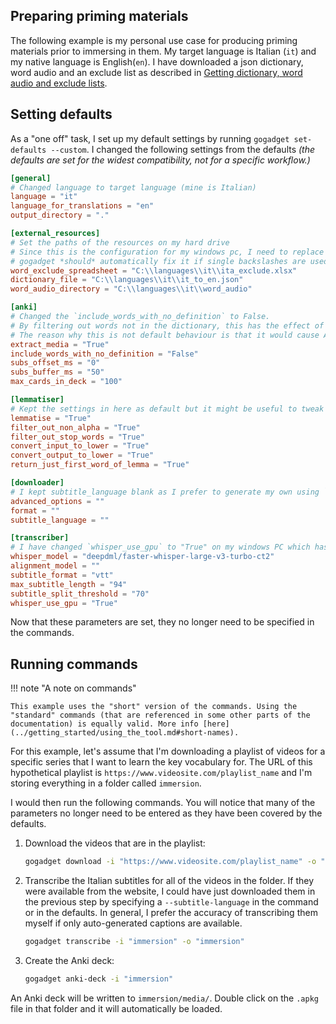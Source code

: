 ## Preparing priming materials

The following example is my personal use case for producing priming materials prior to immersing in them. My target language is Italian (`it`) and my native language is English(`en`). I have downloaded a json dictionary, word audio and an exclude list as described in [Getting dictionary, word audio and exclude lists](../getting_started/getting_resources.md).

## Setting defaults

As a "one off" task, I set up my default settings by running `gogadget set-defaults --custom`. I changed the following settings from the defaults _(the defaults are set for the widest compatibility, not for a specific workflow.)_

```toml
[general]
# Changed language to target language (mine is Italian)
language = "it"
language_for_translations = "en"
output_directory = "."

[external_resources]
# Set the paths of the resources on my hard drive
# Since this is the configuration for my windows pc, I need to replace backslashes with double backslashes to make this a valid file
# gogadget *should* automatically fix it if single backslashes are used but it's best to get it correct to begin with!
word_exclude_spreadsheet = "C:\\languages\\it\\ita_exclude.xlsx"
dictionary_file = "C:\\languages\\it\\it_to_en.json"
word_audio_directory = "C:\\languages\\it\\word_audio"

[anki]
# Changed the `include_words_with_no_definition` to False.
# By filtering out words not in the dictionary, this has the effect of filtering out proper nouns and non-target language words
# The reason why this is not default behaviour is that it would cause Anki decks to have no cards if the user hasn't set a dictionary
extract_media = "True"
include_words_with_no_definition = "False"
subs_offset_ms = "0"
subs_buffer_ms = "50"
max_cards_in_deck = "100"

[lemmatiser]
# Kept the settings in here as default but it might be useful to tweak them for other languages
lemmatise = "True"
filter_out_non_alpha = "True"
filter_out_stop_words = "True"
convert_input_to_lower = "True"
convert_output_to_lower = "True"
return_just_first_word_of_lemma = "True"

[downloader]
# I kept subtitle_language blank as I prefer to generate my own using `gogadget transcribe`
advanced_options = ""
format = ""
subtitle_language = ""

[transcriber]
# I have changed `whisper_use_gpu` to "True" on my windows PC which has an Nvidia GPU. This massively speeds up transcription but it does require a GPU that can run CUDA
whisper_model = "deepdml/faster-whisper-large-v3-turbo-ct2"
alignment_model = ""
subtitle_format = "vtt"
max_subtitle_length = "94"
subtitle_split_threshold = "70"
whisper_use_gpu = "True"
```

Now that these parameters are set, they no longer need to be specified in the commands.

## Running commands

!!! note "A note on commands"

    This example uses the "short" version of the commands. Using the "standard" commands (that are referenced in some other parts of the documentation) is equally valid. More info [here](../getting_started/using_the_tool.md#short-names).

For this example, let's assume that I'm downloading a playlist of videos for a specific series that I want to learn the key vocabulary for. The URL of this hypothetical playlist is `https://www.videosite.com/playlist_name` and I'm storing everything in a folder called `immersion`.

I would then run the following commands. You will notice that many of the parameters no longer need to be entered as they have been covered by the defaults.

1. Download the videos that are in the playlist:

   ```sh
   gogadget download -i "https://www.videosite.com/playlist_name" -o "immersion"
   ```

2. Transcribe the Italian subtitles for all of the videos in the folder. If they were available from the website, I could have just downloaded them in the previous step by specifying a `--subtitle-language` in the command or in the defaults. In general, I prefer the accuracy of transcribing them myself if only auto-generated captions are available.

   ```sh
   gogadget transcribe -i "immersion" -o "immersion"
   ```

3. Create the Anki deck:

   ```sh
   gogadget anki-deck -i "immersion"
   ```

An Anki deck will be written to `immersion/media/`. Double click on the `.apkg` file in that folder and it will automatically be loaded.
